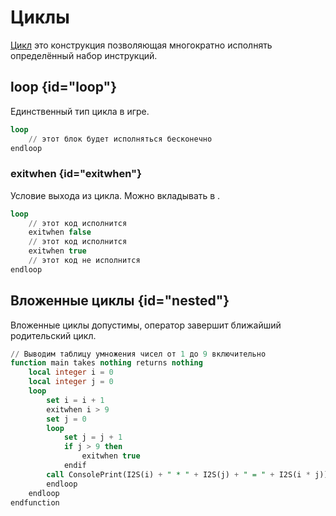 # Циклы

<show-structure for="chapter,procedure" depth="3"/>

[Цикл](https://w.wiki/9kNy) это конструкция позволяющая многократно исполнять определённый набор инструкций.

## loop {id="loop"}

Единственный тип цикла в игре.

```sql
loop
    // этот блок будет исполняться бесконечно
endloop
```

### exitwhen {id="exitwhen"}

Условие выхода из цикла. Можно вкладывать в [](condition.md#if).

```sql
loop
    // этот код исполнится
    exitwhen false
    // этот код исполнится
    exitwhen true
    // этот код не исполнится
endloop
```

## Вложенные циклы {id="nested"}

Вложенные циклы допустимы, оператор [](#exitwhen) завершит ближайший родительский цикл.

```sql
// Выводим таблицу умножения чисел от 1 до 9 включительно
function main takes nothing returns nothing
    local integer i = 0
    local integer j = 0
    loop
        set i = i + 1
        exitwhen i > 9
        set j = 0
        loop
            set j = j + 1
            if j > 9 then
                exitwhen true
            endif
        call ConsolePrint(I2S(i) + " * " + I2S(j) + " = " + I2S(i * j))
        endloop
    endloop
endfunction
```